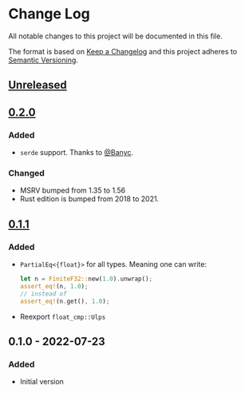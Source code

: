 # Change Log
All notable changes to this project will be documented in this file.

The format is based on [Keep a Changelog](http://keepachangelog.com/)
and this project adheres to [Semantic Versioning](http://semver.org/).

## [Unreleased]

## [0.2.0]
### Added
- `serde` support.
  Thanks to [@Banyc](https://github.com/Banyc).

### Changed
- MSRV bumped from 1.35 to 1.56
- Rust edition is bumped from 2018 to 2021.

## [0.1.1]
### Added
- `PartialEq<{float}>` for all types. Meaning one can write:
  ```rust
  let n = FiniteF32::new(1.0).unwrap();
  assert_eq!(n, 1.0);
  // instead of
  assert_eq!(n.get(), 1.0);
  ```
- Reexport `float_cmp::Ulps`

## 0.1.0 - 2022-07-23
### Added
- Initial version

[Unreleased]: https://github.com/RazrFalcon/strict-num/compare/v0.2.0...HEAD
[0.2.0]: https://github.com/RazrFalcon/strict-num/compare/v0.1.1...v0.2.0
[0.1.1]: https://github.com/RazrFalcon/strict-num/compare/v0.1.0...v0.1.1
